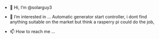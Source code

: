 - 👋 Hi, I’m @solarguy3
- 👀 I’m interested in ... Automatic generator start controller, i dont find anything suitable on the market but think a rasperry pi could do the job,


- 📫 How to reach me ...

<!---
solarguy3/solarguy3 is a ✨ special ✨ repository because its `README.md` (this file) appears on your GitHub profile.
You can click the Preview link to take a look at your changes.
--->
